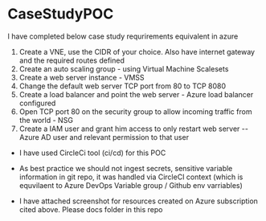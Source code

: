 # CaseStudyPOC

I have completed below case study requrirements equivalent in azure

1.	Create a VNE, use the CIDR of your choice. Also have internet gateway and the required routes defined
2.	Create an auto scaling group - using Virtual Machine Scalesets
3.	Create a web server instance - VMSS
4.	Change the default web server TCP port from 80 to TCP 8080
5.	Create a load balancer and point the web server - Azure load balancer configured
6.	Open TCP port 80 on the security group to allow incoming traffic from the world - NSG
7.	Create a IAM user and grant him access to only restart web server -- Azure AD user and relevant permission to that user


* I have used CircleCi tool (ci/cd) for this POC
* As best practice we should not ingest secrets, sensitive variable information in git repo, it was handled via CircleCI context (which is equvilaent to Azure DevOps Variable group / Github env varriables)

* I have attached screenshot for resources created on Azure subscription cited above. Please docs folder in this repo
